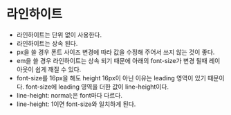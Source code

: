 # 라인하이트

- 라인하이트는 단위 없이 사용한다.
- 라인하이트는 상속 된다.
- px을 쓸 경우 폰트 사이즈 변경에 따라 값을 수정해 주어서 쓰지 않는 것이 좋다.
- em을 쓸 경우 라인하이트는 상속 되기 때문에 아래의 font-size가 변경 될때 레이아웃이 쉽게 깨질 수 있다.
- font-size를 16px을 해도 height 16px이 아닌 이유는 leading 영역이 있기 때문이다. font-size에 leading 영역을 더한 값이 line-height이다.
- line-height: normal;은 font마다 다르다.
- line-height: 1이면 font-size와 일치하게 된다.